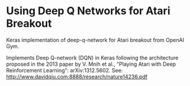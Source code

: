 # Using Deep Q Networks for Atari Breakout

Keras implementation of deep-q-network for Atari breakout from OpenAI Gym.

Implements Deep Q-network (DQN) in Keras following the architecture proposed in the 2013 paper by V. Mnih et al., "Playing Atari with Deep Reinforcement Learning": arXiv:1312.5602. See: http://www.davidqiu.com:8888/research/nature14236.pdf

